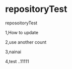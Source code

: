 repositoryTest
==============

reposoitoryTest

1,How to update


2,use another count

3,nainai

4,test ..11111

